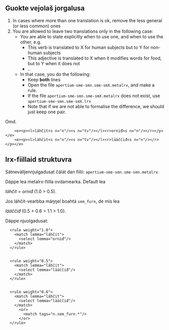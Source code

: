 



## Guokte vejolaš jorgalusa


1. In cases where more than one translation is ok, remove the less general (or less common) ones
1. You are allowed to leave two translations only in the following case:
	- You are able to state explicitly when to use one, and when to use the other, e.g.
		- This verb is translated to X for human subjects but to Y for non-human subjects
		- This adjective is translated to X when it modifies words for food, but to Y when it does not
		- ..
	- In that case, you do the following:
		- Keep **both** lines
		- Open the file `apertium-sme-smn.sme-smX.metalrx`, and make a rule.
		- If the file  `apertium-sme-smn.sme-smX.metalrx` does not exist, use  `apertium-sme-smn.sme-smX.lrx`
		- Note that if we are not able to formalise the difference, we should just keep one pair.




Omd.


```
    <e><p><l>láhčit<s n="n"/><s n="tv"/></l><r>orniđ<s n="n"/></r></p></e> 
    <e><p><l>láhčit<s n="n"/><s n="tv"/></l><r>lääččiđ<s n="n"/></r></p></e> 
```


## lrx-fiillaid struktuvra 


Sátneválljennjulgadusat čálát dan fiilii: 
`apertium-sme-smn.sme-smn.metalrx`


Dáppe lea metalrx-fiilla ovdamearka. Default lea

*láhčit = orniđ* 
(1.0 > 0.5). 

Jos láhčit-vearbba máŋŋel boahtá `sem_furn`, de mis lea 

*lääččiđ*
(0.5 + 0.6 = 1.1 > 1.0).

Dáppe njuolgadusat:

```
  <rule weight="1.0">
    <match lemma="láhčit">
      <select lemma="orniđ"/>
    </match>
  </rule>

  
  <rule weight="0.5">
    <match lemma="láhčit">
      <select lemma="lääččiđ"/>
    </match>
  </rule>


  <rule weight="0.6">
    <match lemma="láhčit">
      <select lemma="lääččiđ"/>
    </match>
      <or>
        <match tags="n.sem_furn.*"/>
      </or>
  </rule>
```


